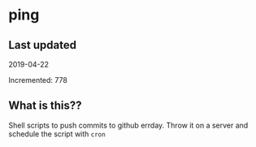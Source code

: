# ping

## Last updated
2019-04-22

Incremented: 778

## What is this??
Shell scripts to push commits to github errday. Throw it on a server and schedule the script with `cron`
